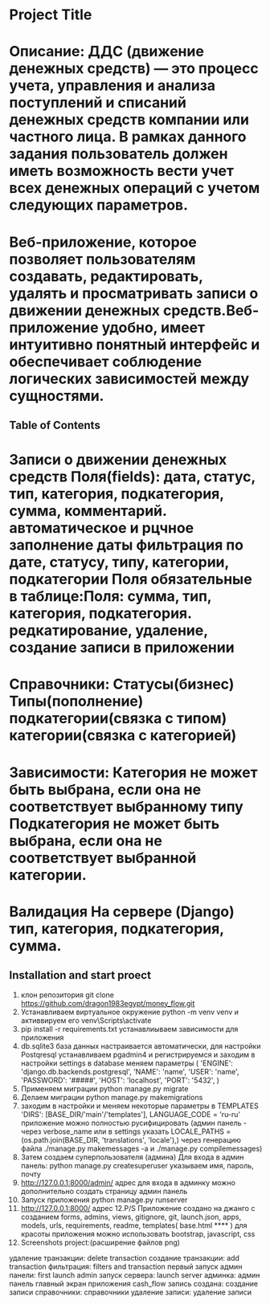 # Project Title
Описание:
ДДС (движение денежных средств) — это процесс учета, управления и анализа
поступлений и списаний денежных средств компании или частного лица. В рамках
данного задания пользователь должен иметь возможность вести учет всех денежных
операций с учетом следующих параметров.
====================================================================================
Веб-приложение, которое позволяет пользователям
создавать, редактировать, удалять и просматривать записи о движении денежных
средств.Веб-приложение  удобно, имеeт интуитивно понятный
интерфейс и обеспечивает соблюдение логических зависимостей между сущностями.
====================================================================================
## Table of Contents
Записи о движении денежных средств
Поля(fields): дата, статус, тип, категория, подкатегория, сумма, комментарий.
автоматическое и рцчное заполнение даты
фильтрация по дате, статусу, типу, категории, подкатегории
Поля обязательные в таблице:Поля: сумма, тип, категория, подкатегория.
редкатирование, удаление, создание записи в приложении
=================================================================
Справочники:
Статусы(бизнес)
Типы(пополнение)
подкатегории(связка с типом)
категории(связка с категорией)
===============================================================
Зависимости:
Категория не может быть выбрана, если она не соответствует выбранному типу
Подкатегория не может быть выбрана, если она не соответствует выбранной категории.
=======================================================================
Валидация
На сервере (Django)
тип, категория, подкатегория, сумма.
======================================================================
## Installation and start proect
1. клон репозитория 
git clone https://github.com/dragon1983egypt/money_flow.git
2. Устанавливаем виртуальное окружение python -m venv venv  и активвируем его venv\Scripts\activate
3. pip install -r requirements.txt устанавлиываем зависимости для приложения 
4. db.sqlite3 база данных настраивается автоматически, для настройки Postqresql устанавливаем pgadmin4 и регистрируемся и заходим в настройки settings в database меняем параметры ( 'ENGINE': 'django.db.backends.postgresql',
        'NAME': 'name',
        'USER':  'name',
        'PASSWORD': '#####',
        'HOST': 'localhost',
        'PORT': '5432', )
5. Применяем миграции python manage.py migrate
6. Делаем миграции python manage.py makemigrations
7. заходим в настройки и меняем некоторые параметры в TEMPLATES 'DIRS': [BASE_DIR/'main'/'templates'], LANGUAGE_CODE = 'ru-ru' приложение можно полностью русифицировать (админ панель - через  verbose_name или в settings указать  LOCALE_PATHS = (os.path.join(BASE_DIR, 'translations', 'locale'),) через генерацию файла ./manage.py makemessages -a  и  ./manage.py compilemessages)
8. Затем создаем суперпользователя (админа)
Для входа в админ панель: python manage.py createsuperuser
указываем имя, пароль, почту 
9. http://127.0.0.1:8000/admin/ адрес для входа в админку можно дополнительно создать страницу админ панель
10. Запуск приложения python manage.py runserver
11. http://127.0.0.1:8000/ адрес
12.P/S  Приложение создано на джанго с созданием forms, admins, views, gitignore, git, launch.json, apps, models, urls, requirements, readme, 
templates(
    base.html ****
) для красоты приложения можно использовать bootstrap, javascript, css 
13. Screenshots project:(расширение файлов png)

удаление транзакции: delete transaction
создание транзакции: add transaction
фильтрация: filters and transaction
первый запуск админ панели: first launch admin
запуск сервера: launch server
админка: админ панель
главный экран приложения cash_flow
запись создана: создание записи
справочники: справочники
удаление записи: удаление записи
